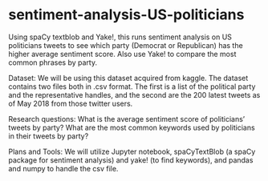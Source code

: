 # sentiment-analysis-US-politicians
Using spaCy textblob and Yake!, this runs sentiment analysis on US politicians tweets to see which party (Democrat or Republican) has the higher average sentiment score. Also use Yake! to compare the most common phrases by party.

Dataset:
We will be using this dataset acquired from kaggle. The dataset contains two files both in .csv format. The first is a list of the political party and the representative handles, and the second are the 200 latest tweets as of May 2018 from those twitter users. 


Research questions:
What is the average sentiment score of politicians’ tweets by party?
What are the most common keywords used by politicians in their tweets by party?


Plans and Tools:
We will utilize Jupyter notebook, spaCyTextBlob (a spaCy package for sentiment analysis) and yake! (to find keywords), and pandas and numpy to handle the csv file.
